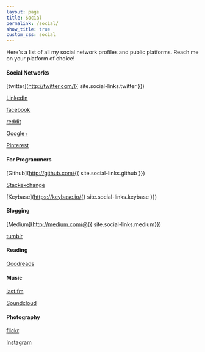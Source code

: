 ```yaml
---
layout: page
title: Social
permalink: /social/
show_title: true
custom_css: social
---
```


Here's a list of all my social network profiles and public platforms. Reach me on your platform of choice!

#### Social Networks

[twitter](http://twitter.com/{{ site.social-links.twitter }})

[LinkedIn]()

[facebook]()

[reddit]()

[Google+]()

[Pinterest]()

#### For Programmers

[Github](http://github.com/{{ site.social-links.github }})

[Stackexchange]()

[Keybase](https://keybase.io/{{ site.social-links.keybase }})

#### Blogging

[Medium](http://medium.com/@{{ site.social-links.medium}})

[tumblr](http://tumblr.fpira.com)

#### Reading

[Goodreads]()

#### Music

[last.fm]()

[Soundcloud]()

#### Photography

[flickr]()

[Instagram]()
